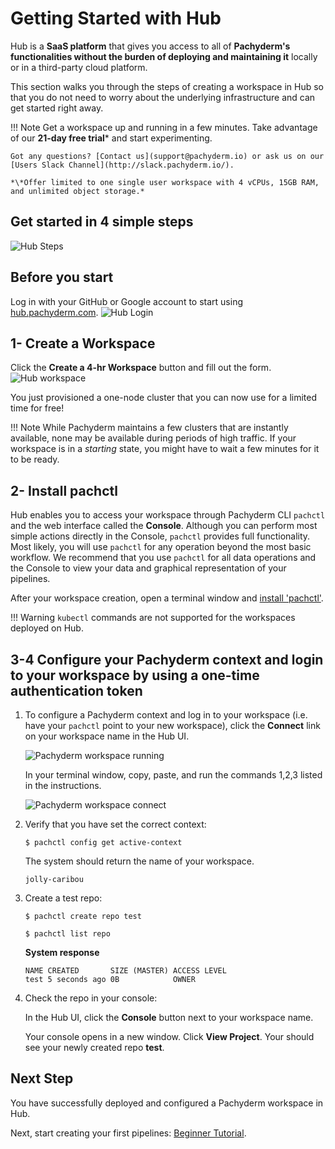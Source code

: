# Getting Started with Hub

Hub is a **SaaS platform** that 
gives you access to all of **Pachyderm's functionalities
without the burden of deploying and maintaining it** locally
or in a third-party cloud platform. 

This section walks you through
the steps of creating a workspace in Hub so that
you do not need to worry about the underlying infrastructure
and can get started right away.


!!! Note
    Get a workspace up and running in a few minutes.
    Take advantage of our **21-day free trial**\* and start experimenting.
    
    Got any questions? [Contact us](support@pachyderm.io) or ask us on our [Users Slack Channel](http://slack.pachyderm.io/). 

    *\*Offer limited to one single user workspace with 4 vCPUs, 15GB RAM, and unlimited object storage.*
## Get started in 4 simple steps
![Hub Steps](../images/hub_steps.png)
## Before you start
Log in with your GitHub or Google account to start using [hub.pachyderm.com](https://hub.pachyderm.com). 
![Hub Login](../images/hub_login.png)
## 1- Create a Workspace 
Click the **Create a 4-hr Workspace** button and fill out the form.
![Hub workspace](../images/hub_create_workspace.png)

You just provisioned a one-node cluster that you can now use for
a limited time for free!

!!! Note
      While Pachyderm maintains a few clusters that are instantly
      available, none may be available during periods of high traffic. If
      your workspace is in a *starting* state, you might have to wait a few
      minutes for it to be ready.

## 2- Install pachctl
Hub enables you to access your workspace through Pachyderm 
CLI `pachctl` and the web interface called the **Console**.
Although you can perform most simple actions directly in the Console,
`pachctl` provides full functionality. Most likely, you will use
`pachctl` for any operation beyond the most basic workflow.
We recommend that you use `pachctl` for all data operations and
the Console to view your data and graphical representation of your
pipelines.

After your workspace creation, open a terminal window and [install 'pachctl'](https://docs.pachyderm.com/latest/getting_started/local_installation/#install-pachctl).

!!! Warning
    `kubectl` commands are not supported for the workspaces deployed
    on Hub.
## 3-4 Configure your Pachyderm context and login to your workspace by using a one-time authentication token
1. To configure a Pachyderm context and log in to your workspace
(i.e. have your `pachctl` point to your new workspace), click the **Connect** link on your workspace name in the Hub UI.

      ![Pachyderm workspace running](../images/hub_cluster_running.png)

      In your terminal window, copy, paste, and run the commands 1,2,3 listed in the instructions.

      ![Pachyderm workspace connect](../images/hub_cluster_connect.png)

1. Verify that you have set the correct context:

      ```shell
      $ pachctl config get active-context
      ```
      The system should return the name of your workspace.
      ```
      jolly-caribou
      ```

1. Create a test repo:

      ```shell
      $ pachctl create repo test
      ```
      ```shell
      $ pachctl list repo
      ```
      **System response**
      ```
      NAME CREATED       SIZE (MASTER) ACCESS LEVEL
      test 5 seconds ago 0B            OWNER    
      ```

1. Check the repo in your console:

      In the Hub UI, click the **Console** button next to your workspace name. 
      
      Your console opens in a new window. Click **View Project**. 
      Your should see your newly created repo **test**.

## Next Step

You have successfully deployed and configured a Pachyderm
workspace in Hub.

Next, start creating your first pipelines: [Beginner Tutorial](../getting_started/beginner_tutorial.md).
